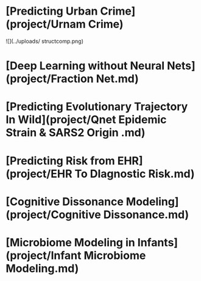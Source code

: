 # [Predicting Urban Crime](project/Urnam Crime)

![](../uploads/ structcomp.png)

# [Deep Learning without Neural Nets](project/Fraction Net.md)

# [Predicting Evolutionary Trajectory In Wild](project/Qnet Epidemic Strain & SARS2 Origin .md)

# [Predicting Risk from EHR](project/EHR To DIagnostic Risk.md)

# [Cognitive Dissonance Modeling](project/Cognitive Dissonance.md)

# [Microbiome Modeling in Infants](project/Infant Microbiome Modeling.md)


